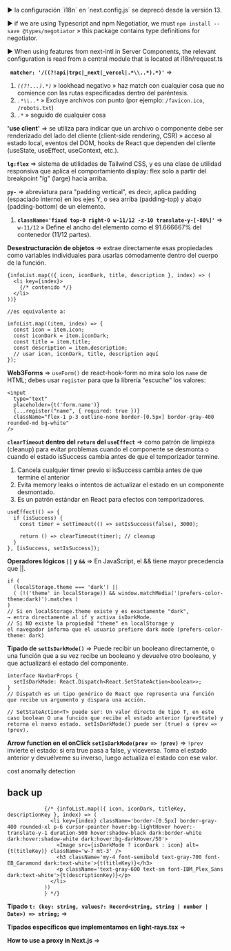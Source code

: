 ▶ la configuración ´i18n´ en ´next.config.js´ se deprecó desde la versión 13.

▶ if we are using Typescript and npm Negotiatior, we must `npm install --save @types/negotiator` » this package contains type definitions for negotiator.

▶ When using features from next-intl in Server Components, the relevant configuration is read from a central module that is located at i18n/request.ts 

**` matcher: '/((?!api|trpc|_next|_vercel|.*\\..*).*)'`** =>
1. *`((?!...).*)`* » lookhead negativo » haz match con cualquier cosa que no comience con las rutas especificadas dentro del paréntesis.
2. *`.*\\..*`* » Excluye archivos con punto (por ejemplo: `/favicon.ico`, `/robots.txt`)
3. *`.*`* »  seguido de cualquier cosa

**'use client'** => se utiliza para indicar que un archivo o componente debe ser renderizado del lado del cliente (client-side rendering, CSR) » acceso al estado local, eventos del DOM, hooks de React que dependen del cliente (useState, useEffect, useContext, etc.).

**`lg:flex`** => sistema de utilidades de Tailwind CSS, y es una clase de utilidad responsiva que aplica el comportamiento display: flex solo a partir del breakpoint "lg" (large) hacia arriba.

**`py-`** => abreviatura para "padding vertical", es decir, aplica padding (espaciado interno) en los ejes Y, o sea arriba (padding-top) y abajo (padding-bottom) de un elemento.

1) **`className='fixed top-0 right-0 w-11/12 -z-10 translate-y-[-80%]'`** => `w-11/12` » Define el ancho del elemento como el 91.666667% del contenedor (11/12 partes).


**Desestructuración de objetos** => extrae directamente esas propiedades como variables individuales para usarlas cómodamente dentro del cuerpo de la función.

```
{infoList.map(({ icon, iconDark, title, description }, index) => (
  <li key={index}>
    {/* contenido */}
  </li>
))}

//es equivalente a:

infoList.map((item, index) => {
  const icon = item.icon;
  const iconDark = item.iconDark;
  const title = item.title;
  const description = item.description;
  // usar icon, iconDark, title, description aquí
});
```

**Web3Forms** => `useForm()` de react-hook-form no mira solo los `name` de HTML; debes usar `register` para que la librería “escuche” los valores:

```
<input
  type="text"
  placeholder={t('form.name')}
  {...register("name", { required: true })}
  className="flex-1 p-3 outline-none border-[0.5px] border-gray-400 rounded-md bg-white"
/>
```

**`clearTimeout` dentro del `return` del `useEffect`** => como patrón de limpieza (cleanup) para evitar problemas cuando el componente se desmonta o cuando el estado isSuccess cambia antes de que el temporizador termine.

1. Cancela cualquier timer previo si isSuccess cambia antes de que termine el anterior
2. Evita memory leaks o intentos de actualizar el estado en un componente desmontado.
3. Es un patrón estándar en React para efectos con temporizadores.

```
useEffect(() => {
  if (isSuccess) {
    const timer = setTimeout(() => setIsSuccess(false), 3000);

    return () => clearTimeout(timer); // cleanup
  }
}, [isSuccess, setIsSuccess]);

```

**Operadores lógicos `||` y `&&`** => En JavaScript, el && tiene mayor precedencia que ||.

```
if (
  (localStorage.theme === 'dark') ||
  ( (!('theme' in localStorage)) && window.matchMedia('(prefers-color-theme:dark)').matches )
)
// Si en localStorage.theme existe y es exactamente "dark",
→ entra directamente al if y activa isDarkMode.
// Si NO existe la propiedad "theme" en localStorage y
el navegador informa que el usuario prefiere dark mode (prefers-color-theme: dark)
```

**Tipado de `setIsDarkMode()`** => Puede recibir un booleano directamente, o una función que a su vez recibe un booleano y devuelve otro booleano, y que actualizará el estado del componente.

```
interface NavbarProps {
  setIsDarkMode: React.Dispatch<React.SetStateAction<boolean>>;
}
// Dispatch es un tipo genérico de React que representa una función que recibe un argumento y dispara una acción.

// SetStateAction<T> puede ser: Un valor directo de tipo T, en este caso boolean O una función que recibe el estado anterior (prevState) y retorna el nuevo estado. setIsDarkMode() puede ser (true) o (prev => !prev).
```

**Arrow function en el onClick `setIsDarkMode(prev => !prev)`** => `!prev` invierte el estado: si era true pasa a false, y viceversa. Toma el estado anterior y devuélveme su inverso, luego actualiza el estado con ese valor.

cost anomally detection



## back up

```
            {/* {infoList.map(({ icon, iconDark, titleKey, descriptionKey }, index) => (
              <li key={index} className='border-[0.5px] border-gray-400 rounded-xl p-6 cursor-pointer hover:bg-lightHover hover:-translate-y-1 duration-500 hover:shadow-black dark:border-white dark:hover:shadow-white dark:hover:bg-darkHover/50'>
                <Image src={isDarkMode ? iconDark : icon} alt={t(titleKey)} className='w-7 mt-3' />
                <h3 className='my-4 font-semibold text-gray-700 font-EB_Garamond dark:text-white'>{t(titleKey)}</h3>
                <p className='text-gray-600 text-sm font-IBM_Plex_Sans dark:text-white'>{t(descriptionKey)}</p>
              </li>
            ))
            } */}
```


**Tipado `t: (key: string, values?: Record<string, string | number | Date>) => string;`** => 


**Tipados específicos que implementamos en light-rays.tsx** => 

**How to use a proxy in Next.js** =>